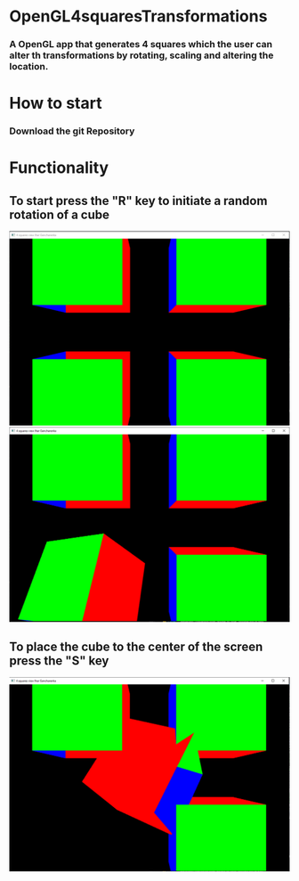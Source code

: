 # OpenGL4squaresTransformations
### A OpenGL app that generates 4 squares which the user can alter th transformations by rotating, scaling and altering the location.
# How to start 
### Download the git Repository
# Functionality
## To start press the "R" key to initiate a random rotation of a cube
![SCREENSHOT](https://github.com/igorganch/OpenGL4squaresTransformations/blob/main/Normal.PNG)
![SCREENSHOT](https://github.com/igorganch/OpenGL4squaresTransformations/blob/main/RkeyPressed.PNG)
## To place the cube to the center of the screen press the "S" key
![SCREENSHOT](https://github.com/igorganch/OpenGL4squaresTransformations/blob/main/WkeyPressed.PNG)
